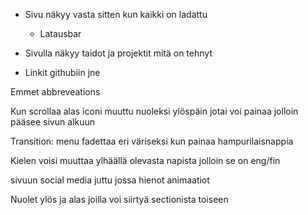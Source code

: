 - Sivu näkyy vasta sitten kun kaikki on ladattu

	- Latausbar

- Sivulla näkyy taidot ja projektit mitä on tehnyt

- Linkit githubiin jne

Emmet abbreveations

Kun scrollaa alas iconi muuttu nuoleksi ylöspäin jotai voi painaa jolloin pääsee sivun alkuun

Transition: menu fadettaa eri väriseksi kun painaa hampurilaisnappia

Kielen voisi muuttaa ylhäällä olevasta napista jolloin se on eng/fin

sivuun social media juttu jossa hienot animaatiot

Nuolet ylös ja alas joilla voi siirtyä sectionista toiseen